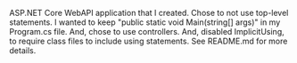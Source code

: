 ASP.NET Core WebAPI application that I created.  Chose to not use top-level statements.  I wanted to keep "public static void Main(string[] args)" in my Program.cs file.  And, chose to use controllers.  And, disabled ImplicitUsing, to require class files to include using statements.  See README.md for more details.